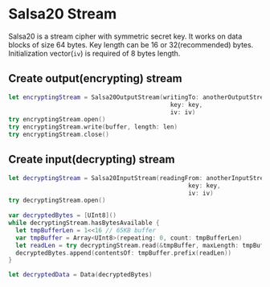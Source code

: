 # Salsa20 Stream

Salsa20 is a stream cipher with symmetric secret key. It works on data blocks of size 64 bytes. Key length can be 16 or 32(recommended) bytes.</br>
Initialization vector(`iv`) is required of 8 bytes length.

## Create output(encrypting) stream
```swift
let encryptingStream = Salsa20OutputStream(writingTo: anotherOutputStream,
                                             key: key,
                                             iv: iv)
try encryptingStream.open()
try encryptingStream.write(buffer, length: len)
try encryptingStream.close()
```

## Create input(decrypting) stream
```swift
let decryptingStream = Salsa20InputStream(readingFrom: anotherInputStream,
                                                  key: key,
                                                  iv: iv)
try decryptingStream.open()
        
var decryptedBytes = [UInt8]()
while decryptingStream.hasBytesAvailable {
  let tmpBufferLen = 1<<16 // 65KB buffer
  var tmpBuffer = Array<UInt8>(repeating: 0, count: tmpBufferLen)
  let readLen = try decryptingStream.read(&tmpBuffer, maxLength: tmpBufferLen)
  decryptedBytes.append(contentsOf: tmpBuffer.prefix(readLen))
}

let decryptedData = Data(decryptedBytes)
```
